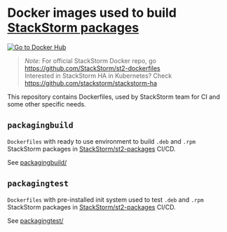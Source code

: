 # Docker images used to build [StackStorm packages](https://github.com/stackstorm/st2-packages)
[![Go to Docker Hub](https://img.shields.io/badge/Docker%20Hub-%E2%86%92-blue.svg)](https://hub.docker.com/r/stackstorm/)

> *Note:*
For official StackStorm Docker repo, go https://github.com/StackStorm/st2-dockerfiles<br>
Interested in StackStorm HA in Kubernetes? Check https://github.com/stackstorm/stackstorm-ha

This repository contains Dockerfiles, used by StackStorm team for CI and some other specific needs.
## `packagingbuild`
`Dockerfiles` with ready to use environment to build `.deb` and `.rpm` StackStorm packages in [StackStorm/st2-packages](https://github.com/StackStorm/st2-packages/blob/master/docker-compose.circle.yml) CI/CD.

See [packagingbuild/](packagingbuild/)

## `packagingtest`
`Dockerfiles` with pre-installed init system used to test `.deb` and `.rpm` StackStorm packages in [StackStorm/st2-packages](https://github.com/StackStorm/st2-packages/blob/master/docker-compose.circle.yml) CI/CD.

See [packagingtest/](packagingtest/)

